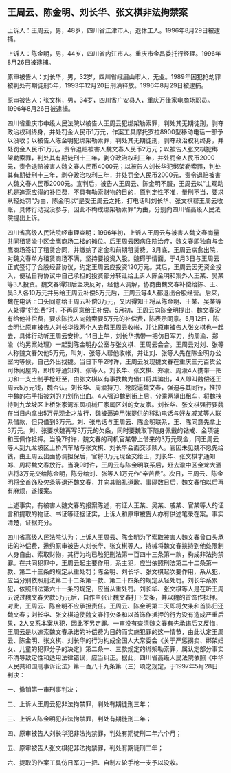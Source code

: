 ## 王周云、陈金明、刘长华、张文棋非法拘禁案

上诉人：王周云，男，48岁，四川省江津市人，退休工人。1996年8月29日被逮捕。

上诉人：陈金明，男，44岁，四川省内江市人。重庆市金昌委托行经理。1996年8月26日被逮捕。

原审被告人：刘长华，男，32岁，四川省峨眉山市人，无业。1989年因犯抢劫罪被判处有期徒刑5年，1993年12月20日刑满释放。1996年8月29日被逮捕。

原审被告人：张文棋，男，34岁，四川省广安县人，重庆万佳家电商场职员。1996年8月26日被逮捕。

四川省重庆市中级人民法院以被告人王周云犯绑架勒索罪，判处其无期徒刑，剥夺政治权利终身，并处罚金人民币1万元，作案工具摩托罗拉8900型移动电话一部予以没收；以被告人陈金明犯绑架勒索罪，判处其无期徒刑，剥夺政治权利终身，并处罚金人民币1万元，责令退赔被害人魏文春人民币2万元；以被告人张文棋犯绑架勒索罪，判处其有期徒刑十三年，剥夺政治权利三年，并处罚金人民币2000元，责令退赔被害人魏文春人民币4000元；以被告人刘长华犯绑架勒索罪，判处其有期徒刑十三年，剥夺政治权利三年，并处罚金人民币2000元，责令退赔被害人魏文春人民币2000元。宣判后，被告人王周云、陈金明不服，王周云以“主观动机是追索应得的补偿费，不具有勒索财物的目的，原判定性不准，量刑不当，要求从轻处罚”为由，陈金明以“是受王周云之托，打电话叫刘长华、张文棋帮王周云收账，具体行动我没参与，因此不构成绑架勒索罪”为由，分别向四川省高级人民法院提出上诉。

四川省高级人民法院经审理查明：1996年初，上诉人王周云与被害人魏文春商量共同租赁渝中区金鹰商场二楼的摊位。后王周云因病住院治疗，魏文春即独自与金鹰商场签订了租赁合同，并缴纳了定金和前期租赁费。3月底，王周云病愈出院，对魏文春单方租赁商场不满，坚持要投资入股。魏碍于情面，于4月3日与王周云正式签订了合股经营协议，约定王周云应投资120万元。其后，王周云因无资金投入，便私自将协议中自己承担的投资部分转让给上诉人陈金明和案外人王某、吴某等3人投资。魏文春得知后坚决反对，经他人调解，协商由魏文春补偿给陈、王、吴3人各10万元并另给王周云补偿5万元后，王周云等4人都退出合股经营。后来，魏在电话上口头同意给王周云补偿3万元，又因得知王将从陈金明、王某、吴某等人处得“好处费”时，不再同意给王补偿。5月初，王周云向陈金明提出，魏文春没有给他补偿费，要求陈找人向魏索要5万元的补偿费，陈表示同意。5月12日，陈金明让原审被告人刘长华找两个人去帮王周云收帐，并让原审被告人张文棋也一起去，具体行动听王周云安排。14日上午，刘长华携带一把仿日军刀，约周渝、郑渝（均另案处理）一起到陈金明办公室与张文棋、王周云会合。王周云对刘、张等人称魏文春欠他5万元，叫刘、张等人帮他收帐，并让刘、张等人先在陈金明办公室内等候，自己外出找魏。当日下午2时许，王周云发现魏文春在重庆三元百货公司休闲屋内，即传呼通知刘、张等人。刘长华、张文棋、郑渝、周渝4人携带一把刀和一支土制手枪赶至，由张文棋以有事找魏为借口将其骗出，4人即叫魏偿还王周云5万元钱，魏否认。刘长华、周渝持刀、枪威逼魏文春，强迫与其同行，推拉中魏的右手指被刘的刀划伤出血。4人强迫魏到街上后，分乘两辆出租车，将魏挟持到九龙坡区上桥张家湾东风机械厂家属区刘的女友家。刘长华、张文棋强行要魏在当日内拿出5万元现金才放行，魏被逼迫用张提供的移动电话与好友戚某等人联系借款，但只借到3万元。刘、张电话与王周云、陈金明联系，王、陈同意先拿上3万元。刘、张要求魏再写3万元的欠条，同时要魏取下随身佩戴的钻戒、金项链和玉佩作抵押。当晚7时许，魏文春的司机官某带上借来的3万元现金，同王周云等人到九龙坡区上桥汽车站与张文棋、刘长华会面交涉赎人。官因未见魏不愿先给钱，由王周云出面协调担保后，官将3万元现金交给王，刘长华、张文棋才通知郑、周将魏文春放行。当晚9时许，王周云与陈金明联系后，赶去渝中区金龙大酒店将3万元交给陈金明，陈分给刘、张等人1万元作“辛苦费”。次日，王周云、陈金明将金首饰及欠条等退还魏文春，并向其赔礼道歉。事隔数日后，魏文春怕以后再有麻烦，遂报案。

上述事实，有被害人魏文春的报案陈述，有证人王某、吴某、戚某、官某等人的证言和提取的物证、书证等证据证实，上诉人和原审被告人亦有供述笔录在案。事实清楚，证据充分。

四川省高级人民法院认为：上诉人王周云、陈金明为了索取被害人魏文春曾口头承诺的补偿费，邀约原审被告人刘长华、张文棋等人，持械将魏文春挟持到他处限制人身自由、索取财物，其行为均已触犯刑法第一百四十三条第一款，构成非法拘禁罪。在共同犯罪中，王周云起主要作用，系主犯，应当依照刑法第二十二条第一款、第二十三条的规定从重处罚；陈金明、刘长华、张文棋起次要作用，系从犯，应当分别依照刑法第二十二条第一款、第二十四条的规定从轻处罚。刘长华系累犯，依照刑法第六十一条的规定，应当从重处罚。刘长华、张文棋等人是在听王周云说过魏文春欠款5万元后，自作主张让魏文春打下欠条，并以魏的首饰作抵押。对此，王周云、陈金明不应承担责任。王周云、陈金明第二天即将欠条和首饰归还魏文春；刘长华、张文棋迫使魏文春打欠条和以首饰作抵押的行为没有造成严重后果，2人又系本案从犯，因此不另定罪。一审没有查清魏文春有先承诺后又反悔，王周云是以追索魏文春承诺的补偿费为目的而实施犯罪的这一情节，由此认定王周云、陈金明、张文棋、刘长华的行为构成全国人大常委会《关于严惩拐卖、绑架妇女、儿童的犯罪分子的决定》第二条一、三款规定的绑架勒索罪，属认定部分事实不清导致定性和适用法律错误，应当纠正。据此，四川省高级人民法院依照《中华人民共和国刑事诉讼法》第一百八十九条第（三）项之规定，于1997年5月28日判决：

一、撤销第一审刑事判决；

二、上诉人王周云犯非法拘禁罪，判处有期徒刑三年；

三、上诉人陈金明犯非法拘禁罪，判处有期徒刑二年；

四、原审被告人刘长华犯非法拘禁罪，判处有期徒刑二年六个月；

五、原审被告人张文棋犯非法拘禁罪，判处有期徒刑二年；

六、提取的作案工具仿日军刀一把、自制左轮手枪一支予以没收。

